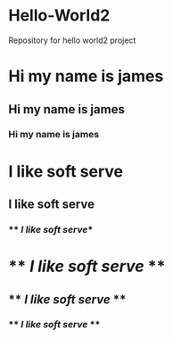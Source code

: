 # Hello-World2
Repository for hello world2 project
# Hi my name is james
## Hi my name is james 
### Hi my name is james
# **I like soft serve**
## **I like soft serve**
### ** *I like soft serve**
# ** *I like soft serve* **
## ** *I like soft serve* **
### ** *I like soft serve* ** 
